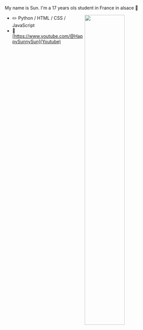 My name is Sun. I'm a 17 years ols student in France in alsace 🥨

<picture>
    <source media="(prefers-color-scheme: dark)" srcset="https://github-readme-stats-ouuan.vercel.app/api?username=HappysunnySun&theme=light&show_icons=true">
    <img align="right" width="50%" src="https://github-readme-stats-ouuan.vercel.app/api?username=HappySunnySun&show_icons=true">
</picture>

-   :pencil2: Python / HTML / CSS / JavaScript 
-   📱 [https://www.youtube.com/@HappySunnySun](Youtube)
